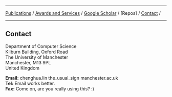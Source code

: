 ***

[Publications](./publication.md) /  [Awards and Services](./award-service.md) / [Google Scholar](https://scholar.google.co.uk/citations?user=Tp1RdIQAAAAJ&hl=en) / [Repos] / [Contact](./contact.md) /

***

## Contact
Department of Computer Science  
Kilburn Building, Oxford Road  
The University of Manchester  
Manchester, M13 9PL  
United Kingdom  

<b>Email:</b> chenghua.lin the_usual_sign manchester.ac.uk  
<b>Tel:</b> Email works better.  
<b>Fax:</b> Come on, are you really using this? :)  

